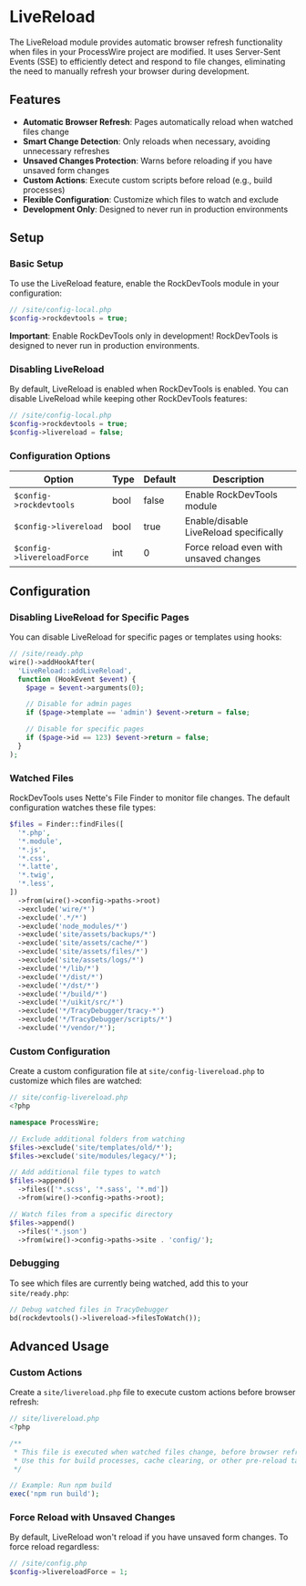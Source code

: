 # LiveReload

The LiveReload module provides automatic browser refresh functionality when files in your ProcessWire project are modified. It uses Server-Sent Events (SSE) to efficiently detect and respond to file changes, eliminating the need to manually refresh your browser during development.

## Features

- **Automatic Browser Refresh**: Pages automatically reload when watched files change
- **Smart Change Detection**: Only reloads when necessary, avoiding unnecessary refreshes
- **Unsaved Changes Protection**: Warns before reloading if you have unsaved form changes
- **Custom Actions**: Execute custom scripts before reload (e.g., build processes)
- **Flexible Configuration**: Customize which files to watch and exclude
- **Development Only**: Designed to never run in production environments

## Setup

### Basic Setup

To use the LiveReload feature, enable the RockDevTools module in your configuration:

```php
// /site/config-local.php
$config->rockdevtools = true;
```

**Important**: Enable RockDevTools only in development! RockDevTools is designed to never run in production environments.

### Disabling LiveReload

By default, LiveReload is enabled when RockDevTools is enabled. You can disable LiveReload while keeping other RockDevTools features:

```php
// /site/config-local.php
$config->rockdevtools = true;
$config->livereload = false;
```

### Configuration Options

| Option | Type | Default | Description |
|--------|------|---------|-------------|
| `$config->rockdevtools` | bool | false | Enable RockDevTools module |
| `$config->livereload` | bool | true | Enable/disable LiveReload specifically |
| `$config->livereloadForce` | int | 0 | Force reload even with unsaved changes |

## Configuration

### Disabling LiveReload for Specific Pages

You can disable LiveReload for specific pages or templates using hooks:

```php
// /site/ready.php
wire()->addHookAfter(
  'LiveReload::addLiveReload',
  function (HookEvent $event) {
    $page = $event->arguments(0);

    // Disable for admin pages
    if ($page->template == 'admin') $event->return = false;

    // Disable for specific pages
    if ($page->id == 123) $event->return = false;
  }
);
```

### Watched Files

RockDevTools uses Nette's File Finder to monitor file changes. The default configuration watches these file types:

```php
$files = Finder::findFiles([
  '*.php',
  '*.module',
  '*.js',
  '*.css',
  '*.latte',
  '*.twig',
  '*.less',
])
  ->from(wire()->config->paths->root)
  ->exclude('wire/*')
  ->exclude('.*/*')
  ->exclude('node_modules/*')
  ->exclude('site/assets/backups/*')
  ->exclude('site/assets/cache/*')
  ->exclude('site/assets/files/*')
  ->exclude('site/assets/logs/*')
  ->exclude('*/lib/*')
  ->exclude('*/dist/*')
  ->exclude('*/dst/*')
  ->exclude('*/build/*')
  ->exclude('*/uikit/src/*')
  ->exclude('*/TracyDebugger/tracy-*')
  ->exclude('*/TracyDebugger/scripts/*')
  ->exclude('*/vendor/*');
```

### Custom Configuration

Create a custom configuration file at `site/config-livereload.php` to customize which files are watched:

```php
// site/config-livereload.php
<?php

namespace ProcessWire;

// Exclude additional folders from watching
$files->exclude('site/templates/old/*');
$files->exclude('site/modules/legacy/*');

// Add additional file types to watch
$files->append()
  ->files(['*.scss', '*.sass', '*.md'])
  ->from(wire()->config->paths->root);

// Watch files from a specific directory
$files->append()
  ->files('*.json')
  ->from(wire()->config->paths->site . 'config/');
```

### Debugging

To see which files are currently being watched, add this to your `site/ready.php`:

```php
// Debug watched files in TracyDebugger
bd(rockdevtools()->livereload->filesToWatch());
```

## Advanced Usage

### Custom Actions

Create a `site/livereload.php` file to execute custom actions before browser refresh:

```php
// site/livereload.php
<?php

/**
 * This file is executed when watched files change, before browser refresh.
 * Use this for build processes, cache clearing, or other pre-reload tasks.
 */

// Example: Run npm build
exec('npm run build');
```

### Force Reload with Unsaved Changes

By default, LiveReload won't reload if you have unsaved form changes. To force reload regardless:

```php
// /site/config.php
$config->livereloadForce = 1;
```
